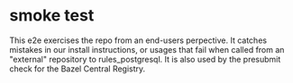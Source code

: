 # smoke test

This e2e exercises the repo from an end-users perpective.
It catches mistakes in our install instructions, or usages that fail when called from an "external" repository to rules_postgresql.
It is also used by the presubmit check for the Bazel Central Registry.

